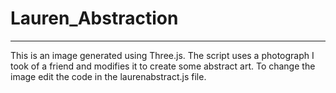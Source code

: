 # Lauren_Abstraction

-------------------------------------------------------------------------------------------------------------------------------------------------------------------------
This is an image generated using Three.js. The script uses a photograph I took of a friend and modifies it to create some abstract art. 
To change the image edit the code in the laurenabstract.js file. 
